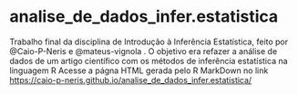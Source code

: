 # analise_de_dados_infer.estatistica
Trabalho final da disciplina de Introdução à Inferência Estatística, feito por @Caio-P-Neris e @mateus-vignola . O objetivo era refazer a análise de dados de um artigo científico com os métodos de inferência estatística na linguagem R
Acesse a págna HTML gerada pelo R MarkDown no link https://caio-p-neris.github.io/analise_de_dados_infer.estatistica/
